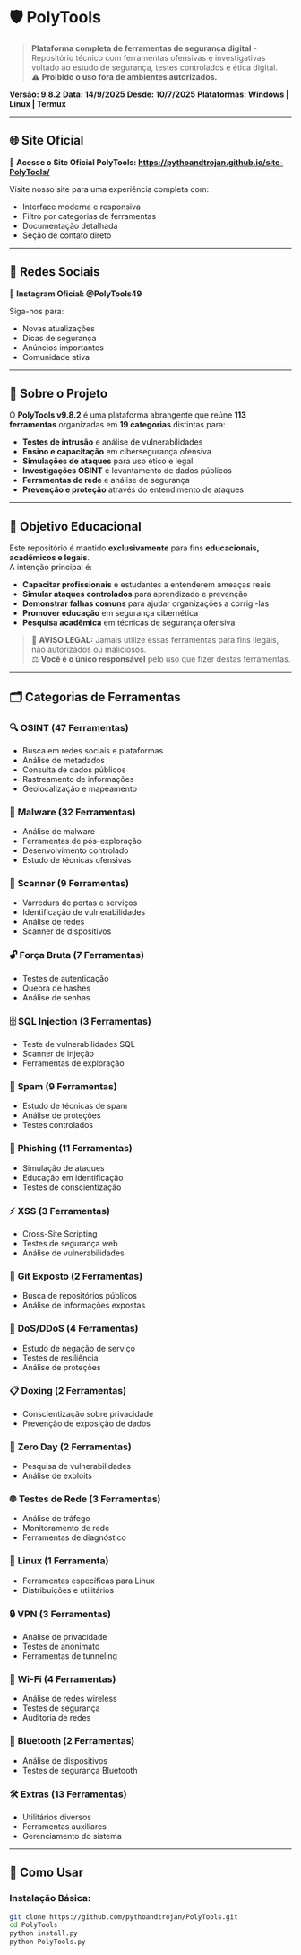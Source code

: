 # 🛡️ PolyTools

> **Plataforma completa de ferramentas de segurança digital** - Repositório técnico com ferramentas ofensivas e investigativas voltado ao estudo de segurança, testes controlados e ética digital.  
> ⚠️ **Proibido o uso fora de ambientes autorizados.**

**Versão: 9.8.2**
**Data: 14/9/2025**
**Desde: 10/7/2025**
**Plataformas: Windows | Linux | Termux**

---

## 🌐 Site Oficial

**🔗 Acesse o Site Oficial PolyTools: https://pythoandtrojan.github.io/site-PolyTools/**

Visite nosso site para uma experiência completa com:
- Interface moderna e responsiva
- Filtro por categorias de ferramentas
- Documentação detalhada
- Seção de contato direto

---

## 📱 Redes Sociais

**📸 Instagram Oficial: @PolyTools49**

Siga-nos para:
- Novas atualizações
- Dicas de segurança
- Anúncios importantes
- Comunidade ativa

---

## 📌 Sobre o Projeto

O **PolyTools v9.8.2** é uma plataforma abrangente que reúne **113 ferramentas** organizadas em **19 categorias** distintas para:

- **Testes de intrusão** e análise de vulnerabilidades  
- **Ensino e capacitação** em cibersegurança ofensiva  
- **Simulações de ataques** para uso ético e legal  
- **Investigações OSINT** e levantamento de dados públicos  
- **Ferramentas de rede** e análise de segurança
- **Prevenção e proteção** através do entendimento de ataques

---

## 🧠 Objetivo Educacional

Este repositório é mantido **exclusivamente** para fins **educacionais, acadêmicos e legais**.  
A intenção principal é:

- **Capacitar profissionais** e estudantes a entenderem ameaças reais  
- **Simular ataques controlados** para aprendizado e prevenção  
- **Demonstrar falhas comuns** para ajudar organizações a corrigi-las  
- **Promover educação** em segurança cibernética
- **Pesquisa acadêmica** em técnicas de segurança ofensiva

> 🚫 **AVISO LEGAL:** Jamais utilize essas ferramentas para fins ilegais, não autorizados ou maliciosos.  
> ⚖️ **Você é o único responsável** pelo uso que fizer destas ferramentas.

---

## 🗂️ Categorias de Ferramentas

### 🔍 **OSINT** (47 Ferramentas)
- Busca em redes sociais e plataformas
- Análise de metadados
- Consulta de dados públicos
- Rastreamento de informações
- Geolocalização e mapeamento

### 🦠 **Malware** (32 Ferramentas)
- Análise de malware
- Ferramentas de pós-exploração
- Desenvolvimento controlado
- Estudo de técnicas ofensivas

### 🔎 **Scanner** (9 Ferramentas)
- Varredura de portas e serviços
- Identificação de vulnerabilidades
- Análise de redes
- Scanner de dispositivos

### 🔓 **Força Bruta** (7 Ferramentas)
- Testes de autenticação
- Quebra de hashes
- Análise de senhas

### 🗄️ **SQL Injection** (3 Ferramentas)
- Teste de vulnerabilidades SQL
- Scanner de injeção
- Ferramentas de exploração

### 📢 **Spam** (9 Ferramentas)
- Estudo de técnicas de spam
- Análise de proteções
- Testes controlados

### 🎣 **Phishing** (11 Ferramentas)
- Simulação de ataques
- Educação em identificação
- Testes de conscientização

### ⚡ **XSS** (3 Ferramentas)
- Cross-Site Scripting
- Testes de segurança web
- Análise de vulnerabilidades

### 📂 **Git Exposto** (2 Ferramentas)
- Busca de repositórios públicos
- Análise de informações expostas

### 🚫 **DoS/DDoS** (4 Ferramentas)
- Estudo de negação de serviço
- Testes de resiliência
- Análise de proteções

### 📋 **Doxing** (2 Ferramentas)
- Conscientização sobre privacidade
- Prevenção de exposição de dados

### 🐛 **Zero Day** (2 Ferramentas)
- Pesquisa de vulnerabilidades
- Análise de exploits

### 🌐 **Testes de Rede** (3 Ferramentas)
- Análise de tráfego
- Monitoramento de rede
- Ferramentas de diagnóstico

### 🐧 **Linux** (1 Ferramenta)
- Ferramentas específicas para Linux
- Distribuições e utilitários

### 🔒 **VPN** (3 Ferramentas)
- Análise de privacidade
- Testes de anonimato
- Ferramentas de tunneling

### 📶 **Wi-Fi** (4 Ferramentas)
- Análise de redes wireless
- Testes de segurança
- Auditoria de redes

### 📱 **Bluetooth** (2 Ferramentas)
- Análise de dispositivos
- Testes de segurança Bluetooth

### 🛠️ **Extras** (13 Ferramentas)
- Utilitários diversos
- Ferramentas auxiliares
- Gerenciamento do sistema

---

## 🚀 Como Usar

### Instalação Básica:
```bash
git clone https://github.com/pythoandtrojan/PolyTools.git
cd PolyTools
python install.py
python PolyTools.py
